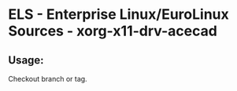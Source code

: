 # ELS - Enterprise Linux/EuroLinux Sources - xorg-x11-drv-acecad 
## Usage:
  Checkout branch or tag.
